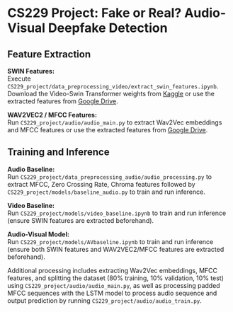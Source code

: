 # CS229 Project: Fake or Real? Audio-Visual Deepfake Detection

## Feature Extraction

**SWIN Features:**  
Execute `CS229_project/data_preprocessing_video/extract_swin_features.ipynb`.  
Download the Video-Swin Transformer weights from [Kaggle](https://www.kaggle.com/models/kaggle/video-swin-transformer) or use the extracted features from [Google Drive](https://drive.google.com/drive/folders/1gOPUzGyHsepW1n7Q7mPDdxJ5hqfcBLG1?usp=sharing).

**WAV2VEC2 / MFCC Features:**  
Run `CS229_project/audio/audio_main.py` to extract Wav2Vec embeddings and MFCC features or use the extracted features from [Google Drive](https://drive.google.com/drive/folders/1gOPUzGyHsepW1n7Q7mPDdxJ5hqfcBLG1?usp=sharing).


## Training and Inference

**Audio Baseline:**  
Run `CS229_project/data_preprocessing_audio/audio_processing.py` to extract MFCC, Zero Crossing Rate, Chroma features followed by `CS229_project/models/baseline_audio.py` to train and run inference.

**Video Baseline:**  
Run `CS229_project/models/video_baseline.ipynb` to train and run inference (ensure SWIN features are extracted beforehand).

**Audio-Visual Model:**  
Run `CS229_project/models/AVbaseline.ipynb` to train and run inference (ensure both SWIN features and WAV2VEC2/MFCC features are extracted beforehand).

Additional processing includes extracting Wav2Vec embeddings, MFCC features, and splitting the dataset (80% training, 10% validation, 10% test) using `CS229_project/audio/audio_main.py`, as well as processing padded MFCC sequences with the LSTM model to process audio sequence and output prediction by running `CS229_project/audio/audio_train.py`.
